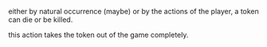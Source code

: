 either by natural occurrence (maybe) or by the actions of the player, a token can die or be killed.

this action takes the token out of the game completely.